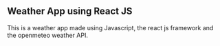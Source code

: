 ## Weather App using React JS

This is a weather app made using Javascript, the react js framework and the openmeteo weather API.
